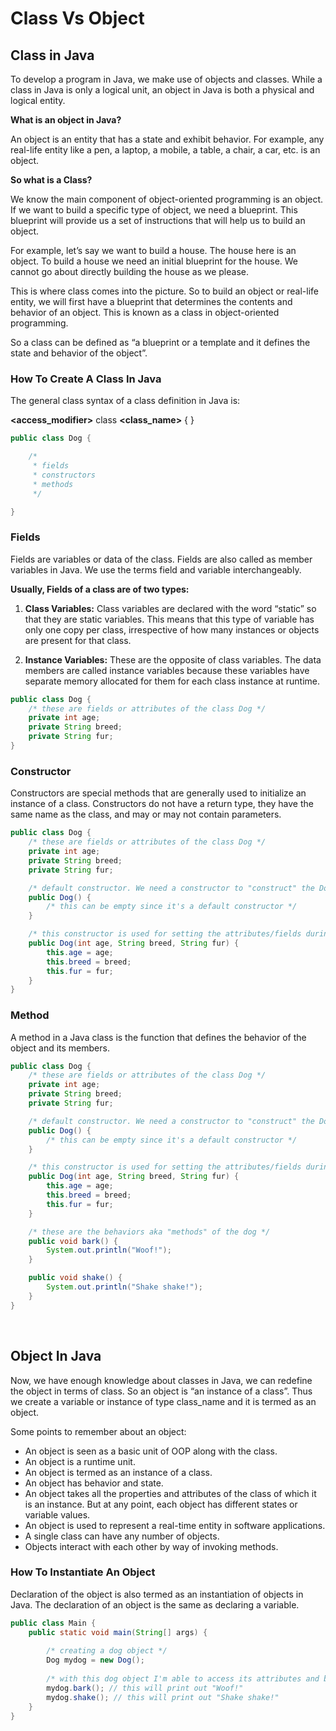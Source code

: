 # Class Vs Object

## Class in Java

To develop a program in Java, we make use of objects and classes. While a class in Java is only a logical unit, an
object in Java is both a physical and logical entity.

**What is an object in Java?**

An object is an entity that has a state and exhibit behavior. For example, any real-life entity like a pen, a laptop, a
mobile, a table, a chair, a car, etc. is an object.

**So what is a Class?**

We know the main component of object-oriented programming is an object. If we want to build a specific type of object,
we need a blueprint. This blueprint will provide us a set of instructions that will help us to build an object.

For example, let’s say we want to build a house. The house here is an object. To build a house we need an initial
blueprint for the house. We cannot go about directly building the house as we please.

This is where class comes into the picture. So to build an object or real-life entity, we will first have a blueprint
that determines the contents and behavior of an object. This is known as a class in object-oriented programming.

So a class can be defined as “a blueprint or a template and it defines the state and behavior of the object”.

### How To Create A Class In Java

The general class syntax of a class definition in Java is:

**<access_modifier>** class **<class_name>** { }

```java
public class Dog {

    /*
     * fields
     * constructors
     * methods
     */

}
```

### Fields

Fields are variables or data of the class. Fields are also called as member variables in Java. We use the terms field
and variable interchangeably.

**Usually, Fields of a class are of two types:**

1) **Class Variables:** Class variables are declared with the word “static” so that they are static variables. This
   means that this type of variable has only one copy per class, irrespective of how many instances or objects are
   present for that class.


2) **Instance Variables:** These are the opposite of class variables. The data members are called instance variables
   because these variables have separate memory allocated for them for each class instance at runtime.

```java
public class Dog {
    /* these are fields or attributes of the class Dog */
    private int age;
    private String breed;
    private String fur;
}
```

### Constructor

Constructors are special methods that are generally used to initialize an instance of a class. Constructors do not have
a return type, they have the same name as the class, and may or may not contain parameters.

```java
public class Dog {
    /* these are fields or attributes of the class Dog */
    private int age;
    private String breed;
    private String fur;

    /* default constructor. We need a constructor to "construct" the Dog class into an object */
    public Dog() {
        /* this can be empty since it's a default constructor */
    }

    /* this constructor is used for setting the attributes/fields during instantiation of the class. */
    public Dog(int age, String breed, String fur) {
        this.age = age;
        this.breed = breed;
        this.fur = fur;
    }
}
```

### Method

A method in a Java class is the function that defines the behavior of the object and its members.

```java
public class Dog {
    /* these are fields or attributes of the class Dog */
    private int age;
    private String breed;
    private String fur;

    /* default constructor. We need a constructor to "construct" the Dog class into an object */
    public Dog() {
        /* this can be empty since it's a default constructor */
    }

    /* this constructor is used for setting the attributes/fields during instantiation of the class. */
    public Dog(int age, String breed, String fur) {
        this.age = age;
        this.breed = breed;
        this.fur = fur;
    }

    /* these are the behaviors aka "methods" of the dog */
    public void bark() {
        System.out.println("Woof!");
    }

    public void shake() {
        System.out.println("Shake shake!");
    }
}
```

<br>

## Object In Java

Now, we have enough knowledge about classes in Java, we can redefine the object in terms of class. So an object is “an
instance of a class”. Thus we create a variable or instance of type class_name and it is termed as an object.

Some points to remember about an object:

- An object is seen as a basic unit of OOP along with the class.
- An object is a runtime unit.
- An object is termed as an instance of a class.
- An object has behavior and state.
- An object takes all the properties and attributes of the class of which it is an instance. But at any point, each
  object has different states or variable values.
- An object is used to represent a real-time entity in software applications.
- A single class can have any number of objects.
- Objects interact with each other by way of invoking methods.

### How To Instantiate An Object

Declaration of the object is also termed as an instantiation of objects in Java. The declaration of an object is the
same as declaring a variable.

```java
public class Main {
    public static void main(String[] args) {
        
        /* creating a dog object */
        Dog mydog = new Dog();
        
        /* with this dog object I'm able to access its attributes and behaviors with the "." operator */
        mydog.bark(); // this will print out "Woof!"
        mydog.shake(); // this will print out "Shake shake!"
    }
}
```
